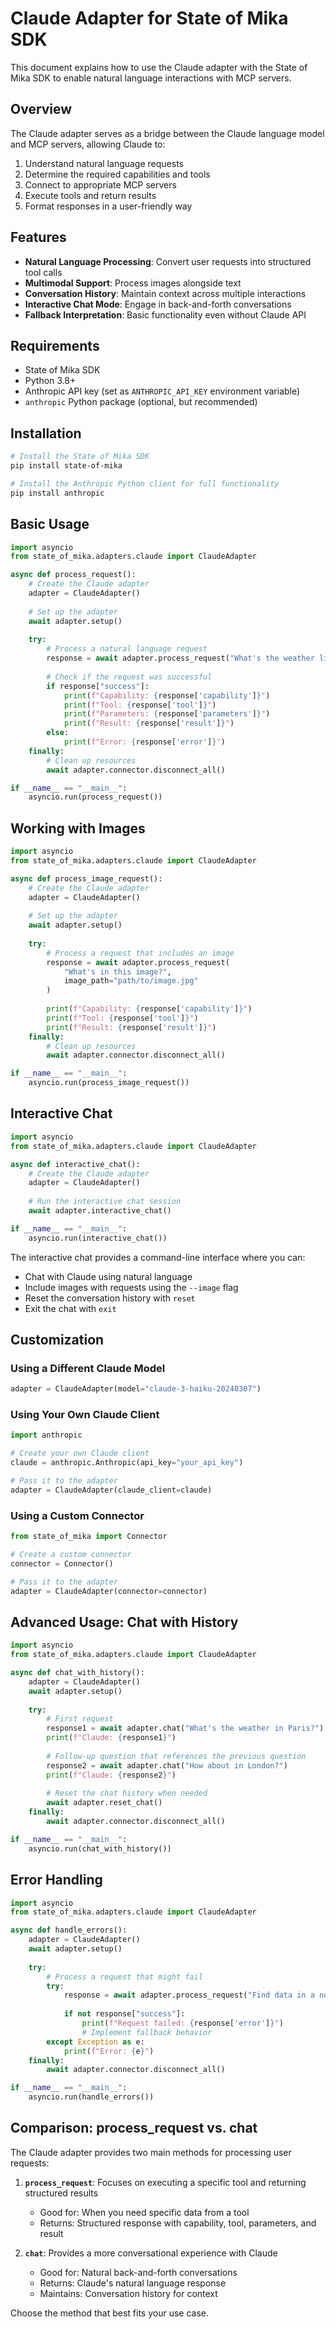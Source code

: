 # Claude Adapter for State of Mika SDK

This document explains how to use the Claude adapter with the State of Mika SDK to enable natural language interactions with MCP servers.

## Overview

The Claude adapter serves as a bridge between the Claude language model and MCP servers, allowing Claude to:

1. Understand natural language requests
2. Determine the required capabilities and tools
3. Connect to appropriate MCP servers
4. Execute tools and return results
5. Format responses in a user-friendly way

## Features

- **Natural Language Processing**: Convert user requests into structured tool calls
- **Multimodal Support**: Process images alongside text
- **Conversation History**: Maintain context across multiple interactions
- **Interactive Chat Mode**: Engage in back-and-forth conversations
- **Fallback Interpretation**: Basic functionality even without Claude API

## Requirements

- State of Mika SDK
- Python 3.8+
- Anthropic API key (set as `ANTHROPIC_API_KEY` environment variable)
- `anthropic` Python package (optional, but recommended)

## Installation

```bash
# Install the State of Mika SDK
pip install state-of-mika

# Install the Anthropic Python client for full functionality
pip install anthropic
```

## Basic Usage

```python
import asyncio
from state_of_mika.adapters.claude import ClaudeAdapter

async def process_request():
    # Create the Claude adapter
    adapter = ClaudeAdapter()
    
    # Set up the adapter
    await adapter.setup()
    
    try:
        # Process a natural language request
        response = await adapter.process_request("What's the weather like in Tokyo today?")
        
        # Check if the request was successful
        if response["success"]:
            print(f"Capability: {response['capability']}")
            print(f"Tool: {response['tool']}")
            print(f"Parameters: {response['parameters']}")
            print(f"Result: {response['result']}")
        else:
            print(f"Error: {response['error']}")
    finally:
        # Clean up resources
        await adapter.connector.disconnect_all()

if __name__ == "__main__":
    asyncio.run(process_request())
```

## Working with Images

```python
import asyncio
from state_of_mika.adapters.claude import ClaudeAdapter

async def process_image_request():
    # Create the Claude adapter
    adapter = ClaudeAdapter()
    
    # Set up the adapter
    await adapter.setup()
    
    try:
        # Process a request that includes an image
        response = await adapter.process_request(
            "What's in this image?",
            image_path="path/to/image.jpg"
        )
        
        print(f"Capability: {response['capability']}")
        print(f"Tool: {response['tool']}")
        print(f"Result: {response['result']}")
    finally:
        # Clean up resources
        await adapter.connector.disconnect_all()

if __name__ == "__main__":
    asyncio.run(process_image_request())
```

## Interactive Chat

```python
import asyncio
from state_of_mika.adapters.claude import ClaudeAdapter

async def interactive_chat():
    # Create the Claude adapter
    adapter = ClaudeAdapter()
    
    # Run the interactive chat session
    await adapter.interactive_chat()

if __name__ == "__main__":
    asyncio.run(interactive_chat())
```

The interactive chat provides a command-line interface where you can:

- Chat with Claude using natural language
- Include images with requests using the `--image` flag
- Reset the conversation history with `reset`
- Exit the chat with `exit`

## Customization

### Using a Different Claude Model

```python
adapter = ClaudeAdapter(model="claude-3-haiku-20240307")
```

### Using Your Own Claude Client

```python
import anthropic

# Create your own Claude client
claude = anthropic.Anthropic(api_key="your_api_key")

# Pass it to the adapter
adapter = ClaudeAdapter(claude_client=claude)
```

### Using a Custom Connector

```python
from state_of_mika import Connector

# Create a custom connector
connector = Connector()

# Pass it to the adapter
adapter = ClaudeAdapter(connector=connector)
```

## Advanced Usage: Chat with History

```python
import asyncio
from state_of_mika.adapters.claude import ClaudeAdapter

async def chat_with_history():
    adapter = ClaudeAdapter()
    await adapter.setup()
    
    try:
        # First request
        response1 = await adapter.chat("What's the weather in Paris?")
        print(f"Claude: {response1}")
        
        # Follow-up question that references the previous question
        response2 = await adapter.chat("How about in London?")
        print(f"Claude: {response2}")
        
        # Reset the chat history when needed
        await adapter.reset_chat()
    finally:
        await adapter.connector.disconnect_all()

if __name__ == "__main__":
    asyncio.run(chat_with_history())
```

## Error Handling

```python
import asyncio
from state_of_mika.adapters.claude import ClaudeAdapter

async def handle_errors():
    adapter = ClaudeAdapter()
    await adapter.setup()
    
    try:
        # Process a request that might fail
        try:
            response = await adapter.process_request("Find data in a non-existent database")
            
            if not response["success"]:
                print(f"Request failed: {response['error']}")
                # Implement fallback behavior
        except Exception as e:
            print(f"Error: {e}")
    finally:
        await adapter.connector.disconnect_all()

if __name__ == "__main__":
    asyncio.run(handle_errors())
```

## Comparison: process_request vs. chat

The Claude adapter provides two main methods for processing user requests:

1. **`process_request`**: Focuses on executing a specific tool and returning structured results
   - Good for: When you need specific data from a tool
   - Returns: Structured response with capability, tool, parameters, and result

2. **`chat`**: Provides a more conversational experience with Claude
   - Good for: Natural back-and-forth conversations
   - Returns: Claude's natural language response
   - Maintains: Conversation history for context

Choose the method that best fits your use case. 